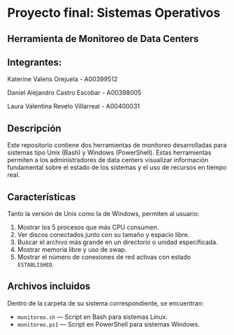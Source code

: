 # Proyecto final: Sistemas Operativos

## Herramienta de Monitoreo de Data Centers

## Integrantes:

Katerine Valens Orejuela - A00399512

Daniel Alejandro Castro Escobar - A00398005

Laura Valentina Revelo Villarreal - A00400031

## Descripción

Este repositorio contiene dos herramientas de monitoreo desarrolladas para sistemas tipo Unix (Bash) y Windows (PowerShell). Estas herramientas permiten a los administradores de data centers visualizar información fundamental sobre el estado de los sistemas y el uso de recursos en tiempo real.

## Características

Tanto la versión de Unix como la de Windows, permiten al usuario:

1. Mostrar los 5 procesos que más CPU consumen.
2. Ver discos conectados junto con su tamaño y espacio libre.
3. Buscar el archivo más grande en un directorio o unidad especificada.
4. Mostrar memoria libre y uso de swap.
5. Mostrar el número de conexiones de red activas con estado `ESTABLISHED`.

## Archivos incluidos

Dentro de la carpeta de su sistema correspondiente, se encuentran:

- `monitoreo.sh` — Script en Bash para sistemas Linux.
- `monitoreo.ps1` — Script en PowerShell para sistemas Windows.

